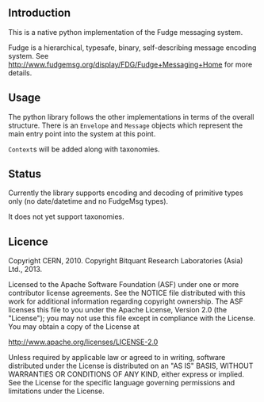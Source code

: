Introduction 
------------
This is a native python implementation of the Fudge messaging system.

Fudge is a hierarchical, typesafe, binary, self-describing message encoding 
system. See <http://www.fudgemsg.org/display/FDG/Fudge+Messaging+Home>
for more details.             

Usage
-----
The python library follows the other implementations in terms of the overall
structure.  There is an `Envelope` and `Message` objects which represent the
main entry point into the system at this point.

`Context`s will be added along with taxonomies.
                                                                                          

Status
------
Currently the library supports encoding and decoding of primitive types 
only (no date/datetime and no FudgeMsg types).

It does not yet support taxonomies.

Licence
-------

Copyright CERN, 2010.
Copyright Bitquant Research Laboratories (Asia) Ltd., 2013.

Licensed to the Apache Software Foundation (ASF) under one
or more contributor license agreements. See the NOTICE file
distributed with this work for additional information
regarding copyright ownership. The ASF licenses this file
to you under the Apache License, Version 2.0 (the
"License"); you may not use this file except in compliance
with the License. You may obtain a copy of the License at

http://www.apache.org/licenses/LICENSE-2.0

Unless required by applicable law or agreed to in writing,
software distributed under the License is distributed on an
"AS IS" BASIS, WITHOUT WARRANTIES OR CONDITIONS OF ANY
KIND, either express or implied. See the License for the
specific language governing permissions and limitations
under the License.
